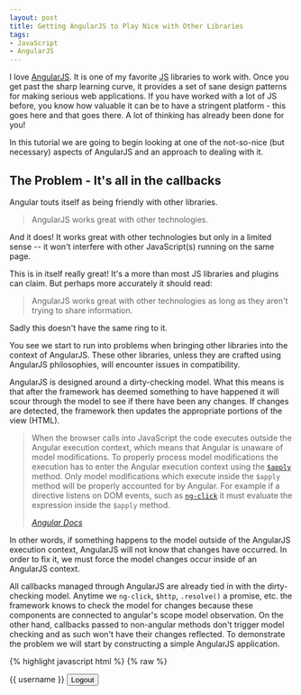```yaml
---
layout: post
title: Getting AngularJS to Play Nice with Other Libraries
tags:
- JavaScript
- AngularJS
---
```


I love [AngularJS](http://angularjs.org/). It is one of my favorite <abbr title="JavaScript">JS</abbr> libraries to work with. Once you get past the sharp learning curve, it provides a set of sane design patterns for making serious web applications. If you have worked with a lot of JS before, you know how valuable it can be to have a stringent platform - this goes here and that goes there. A lot of thinking has already been done for you!

In this tutorial we are going to begin looking at one of the not-so-nice (but necessary) aspects of AngularJS and an approach to dealing with it.

<!--more-->

## The Problem - It's all in the callbacks

Angular touts itself as being friendly with other libraries.

<blockquote cite="http://angularjs.org">
	<p>
		AngularJS works great with other technologies.
	</p>
</blockquote>

And it does! It works great with other technologies but only in a limited sense -- it won't interfere with other JavaScript(s) running on the same page. 

This is in itself really great! It's a more than most JS libraries and plugins can claim. But perhaps more accurately it should read:

> AngularJS works great with other technologies as long as they aren't trying to share information.

Sadly this doesn't have the same ring to it.

You see we start to run into problems when bringing other libraries into the context of AngularJS. These other libraries, unless they are crafted using AngularJS philosophies, will encounter issues in compatibility.

AngularJS is designed around a dirty-checking model. What this means is that after the framework has deemed something to have happened it will scour through the model to see if there have been any changes. If changes are detected, the framework then updates the appropriate portions of the view (HTML).

<blockquote cite="http://docs.angularjs.org/guide/scope">
	<p>
		When the browser calls into JavaScript the code executes outside the Angular execution context, which means that Angular is unaware of model modifications. To properly process model modifications the execution has to enter the Angular execution context using the <code><a href="http://docs.angularjs.org/api/ng/type/$rootScope.Scope#$apply">$apply</a></code> method. Only model modifications which execute inside the <code>$apply</code> method will be properly accounted for by Angular. For example if a directive listens on DOM events, such as <code><a href="http://docs.angularjs.org/api/ng/directive/ngClick">ng-click</a></code> it must evaluate the expression inside the <code>$apply</code> method.
	</p>
	<cite>
		<a href="http://docs.angularjs.org/guide/scope">Angular Docs</a>
	</cite>
</blockquote>

In other words, if something happens to the model outside of the AngularJS execution context, AngularJS will not know that changes have occurred. In order to fix it, we must force the model changes occur inside of an AngularJS context.

All callbacks managed through AngularJS are already tied in with the dirty-checking model. Anytime we `ng-click`, `$http`, `.resolve()` a promise, etc. the framework knows to check the model for changes because these components are connected to angular's scope model observation. On the other hand, callbacks passed to non-angular methods don't trigger model checking and as such won't have their changes reflected.
To demonstrate the problem we will start by constructing a simple AngularJS application.

{% highlight javascript html %}
{% raw %}
<!DOCTYPE html>
<html ng-app="angular-wrapper-demo">
<head>
	<title>Angular Wrapper Demo</title>
</head>
<body>
	<div ng-controller="myController">
		{{ username }}
		<button ng-click="logout()">Logout</button>
	</div>
	<script type="text/javascript" src="bower_components/angular/angular.min.js"></script>
	<script type="text/javascript">
		var app = angular.module('angular-wrapper-demo',[]);

		app.controller('myController',function myController($scope) {
			$scope.username = "Andrew";

			$scope.logout = function() {
				$scope.username = '';
			};
		});			
	</script>
</body>
</html>
{% endraw %}
{% endhighlight %}

Now this doesn't demonstrate the issue just yet. If you run the code you will see the username, "Andrew", show up just fine. When you click the logout button, the username changes to blank. This is what we would expect.

To see the problem, we need some JavaScript that executes outside of Angular's context. We are going to use a fake library that handles user login and logouts for us. Let's call it FameBook or FB for short.

{% highlight javascript html %}
{% raw %}
<!DOCTYPE html>
<html ng-app="angular-wrapper-demo">
<head>
	<title>Angular Wrapper Demo</title>
</head>
<body>
	<div ng-controller="myController">
		{{ username }}
		<button ng-click="logout()">Logout</button>
	</div>
	<script type="text/javascript" src="bower_components/angular/angular.min.js"></script>
	<script type="text/javascript">
		// Third party library for "FameBook" ;)
		var FB = { // <
			logout: function(callback) { // <
				// Simulate the effect of making an http request // <
				setTimeout(function(){ // <
					callback(); // <
				},0); // <
			} // <
		}; // <
	</script>
	<script type="text/javascript">
		// Put our third-party library into a service
		// so it can be injected into our controller
		angular.module('FB',[]).service('FB',function(){
			return FB;
		});
	</script>
	<script type="text/javascript">
		// Our app relies on the FB module
		var app = angular.module('angular-wrapper-demo',['FB']); // <

		app.controller('myController',function myController($scope, FB) {
			$scope.username = "Andrew";

			$scope.logout = function() {
				FB.logout(function(){ // <
					$scope.username = ''; // <
				}); // <
			};
		});		
	</script>
</body>
</html>
{% endraw %}
{% endhighlight %}

It doesn't work now!

## The Solution (sort of)

Anyone who is experienced with Angular will tell you it's easy to fix. All we need to do is place the callback into the AngularJS context. We do this using `$scope.$apply()`.

Jim Hoskins does a great job of explaining the concept in his article, [AngularJS and scope.$apply](http://jimhoskins.com/2012/12/17/angularjs-and-apply.html).

What we end up having to do is something like this in our controller:

{% highlight javascript javascript %}
app.controller('myController',function myController($scope, FB) {
	$scope.username = "Andrew";

	$scope.logout = function() {
		FB.logout(function(){
			$scope.$apply(function(){ // <
				$scope.username = '';
			}); // <
		});
	};
});
{% endhighlight %}

The arrows point to where we've inserted code to wrap the scope modifications into an Angular context. The code now works as before.

## A Better Solution

Now the above technique certainly gets the job done. It is however less than ideal. For one, it goes against <abbr title="Don't Repeat Yourself">DRY</abbr> principles.

The next step then seems to wrap said functionality into a function. We create a higher order function, `wrapCallback`. It takes a callback function as input and returns a new callback function that will execute in Angular context.

{% highlight javascript javascript %}
app.controller('myController',function myController($scope, FB) {
	$scope.username = "Andrew";

	function wrapCallback(callback) { // <
		return function() { // <
			$scope.$apply(function(){ // <
				callback(); // <
			}); // <
		}; // <
	} // <

	$scope.logout = function() {
		FB.logout(wrapCallback(function(){ // <
			$scope.username = '';
		})); // <
	};
});
{% endhighlight %}

## A Betterer Solution

Still we can do better. While our function does abstract away the `$scope.$apply` stuff, it will be useless outside of this controller. In order for it to work throughout our application, we should make it into a [service](http://docs.angularjs.org/guide/dev_guide.services).

{% highlight javascript javascript %}
var wrapper = angular.module('wrapper', []);

wrapper.service('wrapCallback', function(){
	return function wrapCallback(callback) {
		return function() {
			$scope.$apply(function(){
				callback();
			});
		};
	};
});
{% endhighlight %}

Here we create another module to house our wrapper function. We make the function into a service because in angular services are treated as singletons. Being as this is a pure function it only makes sense to have it as a singleton.

We then update our `app` module to have `wrapper` as a dependency and can inject `wrapCallback` into our controller.

{% highlight javascript javascript %}
// Our app relies on the FB module and the wrapper module
var app = angular.module('angular-wrapper-demo',['FB', 'wrapper']); // <

app.controller('myController',function myController($scope, FB, wrapCallback) { // <
	$scope.username = "Andrew";

	$scope.logout = function() {
		FB.logout(wrapCallback(function(){
			$scope.username = '';
		}));
	};
});
{% endhighlight %}

If we try running the code now we will get an error in the console:

{% highlight html %}
Uncaught ReferenceError: $scope is not defined
{% endhighlight %}

With the function no longer being defined inside of our controller, it can no longer be a [closure](https://developer.mozilla.org/en-US/docs/Web/JavaScript/Guide/Closures) for our `$scope`.

Thankfully AngularJS gives us the `$rootScope` service. It contains the scope of the entire application and all the controllers within. When we call `$rootScope.$apply` a recursive check is done on all `$scope`s including the one in our controller.

Of course this is not as efficient as have direct reference to the `$scope` object, but for our purposes it should be good enough.

All we have to do now is inject `$rootScope` into our service definition and then replace our call to `$scope.$apply` with `$rootScope.$apply`.

{% highlight javascript %}
wrapper.service('wrapCallback', function($rootScope){ // <
	return function wrapCallback(callback) {
		return function() {
			$rootScope.$apply(function(){ // <
				callback();
			});
		};
	};
});
{% endhighlight %}

Voila! Our function is now usable from any other controller or module in our application.

## Dealing with Callback Arguments

Let's imagine now that our FameBook library has another method, `getUserName`. It calls our callback and passes in the current username.

{% highlight javascript %}
var FB = {
	getUserName: function(callback) { // <
		setTimeout(function(){ // <
			callback("Frank"); // <
		}); // <
	}, // <
	logout: function(callback) {
		// Simulate the effect of making an http request
		setTimeout(function(){
			callback();
		},0);
	}
};
{% endhighlight %}

This is a common pattern when dealing with AJAXish libraries - we have to request data through them like a proxy.

In our controller, we would then want to be getting the username from the library instead of setting it ourselves with `$scope.username = "Andrew";`.

{% highlight javascript %}
FB.getUserName(function(username){
	$scope.username = username;
});
{% endhighlight %}

But of course we are smarter now! We know that we need to keep angular informed that something is happening on the scope. Thus we use `wrapCallback` again.

{% highlight javascript %}
app.controller('myController',function myController($scope, FB, wrapCallback) {
	FB.getUserName(wrapCallback(function(username){ // <
		$scope.username = username;
	})); // <

	$scope.logout = function() {
		FB.logout(wrapCallback(function(){
			$scope.username = '';
		}));
	};
});
{% endhighlight %}

We run it and ... nothing happens. What is going on? It worked just fine a second ago!

Let's throw a `console.log` into our callback to see if we can narrow down the issue.

{% highlight javascript %}
FB.getUserName(wrapCallback(function(username){
	console.log(username); // <
	$scope.username = username;
}));
{% endhighlight %}

Run it and you will see that `username` is `undefined`. How could it be `undefined`?! We can see very clearly, `callback("Frank");`, in `FB.getUserName`. It just doesn't seem possible that `"Frank"` is `undefined`.

Stop. Take a minute. [Hakuna your tatas](http://imgur.com/Y0P0BX1) as they say.

What is `callback` inside of `getUsername`? It's the callback generated by `wrapCallback` -- a function that is wrapping our callback function.

{% highlight javascript %}
wrapper.service('wrapCallback', function($rootScope){
	return function wrapCallback(callback) {
		return function() { // <
			$rootScope.$apply(function(){ // <
				callback(); // <
			}); // <
		}; // <
	};
});
{% endhighlight %}

You will notice that said function does not even take any arguments!

We need to fix this. The function we are returning needs to accept all of the same parameters as the original callback function. It also then needs to pass those parameters on to the original callback.

{% highlight javascript %}
return function(arg1) { // <
	$rootScope.$apply(function(){
		callback(arg1); // <
	});
};
{% endhighlight %}

This solution works in this particular scenario, but what happens when we need to have more than one argument being passed to our callback?

We need something like this:

{% highlight javascript %}
return function(arg1, arg2, ...) { // <
	$rootScope.$apply(function(){
		callback(arg1, arg2, ...); // <
	});
};
{% endhighlight %}

But of course this is not valid JavaScript.

Never fear! We can use the <code>[arguments](https://developer.mozilla.org/en-US/docs/Web/JavaScript/Reference/Functions_and_function_scope/arguments)</code> object. Which is

<blockquote cite="https://developer.mozilla.org/en-US/docs/Web/JavaScript/Reference/Functions_and_function_scope/arguments">
	<p>
		An Array-like object corresponding to the arguments passed to a function.
	</p>
	<cite>
		<a href="https://developer.mozilla.org/en-US/docs/Web/JavaScript/Reference/Functions_and_function_scope/arguments">MDN</a>
	</cite>
</blockquote>

It is an automatically generated reference to a function's arguments. It is available inside the body of any JavaScript function.

So if we do something like this:

{% highlight javascript %}
return function() {
	console.log(arguments); // <
	$rootScope.$apply(function(){
		callback();
	});
};
{% endhighlight %}

In the console we will see:

{% highlight html %}
["Frank"]
{% endhighlight %}

The username still isn't showing up, but at least now we have a reference for it. We just need to find a way to get `arguments` to our callback.

Because of how `arguments`' scoping works, it is connected only to the function definition immediately surrounding it. That means for our inner anonymous function to reference `arguments` from the outer anonymous function, we will need to store it in another variable.

{% highlight javascript %}
return function() {
	var args = arguments; // <
	$rootScope.$apply(function(){
		console.log(args); // <
		callback();
	});
};
{% endhighlight %}

This gives us the same result in the console as before.

Let's now pass `args` to `callback`. We can't just do this:

{% highlight javascript %}
return function() {
	var args = arguments;
	$rootScope.$apply(function(){
		callback(args); // <
	});
};
{% endhighlight %}

It will not work the way we intend since `args` is an "Array-like object" and our callback is expecting a string.

We need to instead use [Function.prototype.apply()](https://developer.mozilla.org/en-US/docs/Web/JavaScript/Reference/Global_Objects/Function/apply).

<blockquote cite="https://developer.mozilla.org/en-US/docs/Web/JavaScript/Reference/Global_Objects/Function/apply">
	<p>The <code><strong>apply()</strong></code> method calls a function with a given <code>this</code> value and <code>arguments</code> provided as an array (or an <a href="https://developer.mozilla.org/en-US/docs/Web/JavaScript/Guide/Predefined_Core_Objects#Working_with_Array-like_objects">array-like object</a>).</p>
	<cite>
		<a href="https://developer.mozilla.org/en-US/docs/Web/JavaScript/Reference/Global_Objects/Function/apply">MDN</a>
	</cite>
</blockquote>

Which ends up looking like this:

{% highlight javascript %}
return function() {
	var args = arguments;
	$rootScope.$apply(function(){
		callback.apply(null, args); // <
	});
};
{% endhighlight %}

Awesome! Now our callback can take any number of arguments.

## This is This and That is That

Some libraries rely on using the `this` variable to relay information to your callback functions. [jQuery](http://jquery.com/) in particular does this with almost all of its methods.

We need to ensure that our callbacks execute with the correct `this`. We do this similarly to how we sent over our `arguments`.

{% highlight javascript %}
return function() {
	var that = this; // <
	var args = arguments;
	$rootScope.$apply(function(){
		callback.apply(that, args); // <
	});
};
{% endhighlight %}

Peace of cake!

## Not so Asynchronous After All

There is one more piece to the puzzle.

Some libraries also may or may not execute your callbacks asynchronously. To be more efficient they may be caching results of your requests. The [Facebook API](https://developers.facebook.com/docs/reference/javascript/FB.getLoginStatus/#servers) for example is guilty of doing this. It caches the user's login status.

Let's change our FameBook API so that it caches `username`.

{% highlight javascript %}
var FB = {
	username: null, // <
	getUserName: function(callback) {
		if (FB.username) { // <
			callback(FB.username); // <
		} else { // <
			setTimeout(function(){
				FB.username = "PacMan"; // <
				callback(FB.username);
			});
		} // <
	},
	logout: function(callback) {
		// Simulate the effect of making an http request
		setTimeout(function(){
			callback();
		},0);
	}
};
{% endhighlight %}

The first time we call `getUsername`, there is a cache miss and it does a "round-trip" to the server for the information. Our callback function is executed after the data has come back.

Any subsequent calls however will trigger a cache hit and our callback will execute immediately.

Let's modify our program slightly so that there is another controller which also makes a call to `getUserName`.

In our HTML:

{% highlight html %}
{% raw %}
<div ng-controller="myController">
	{{ username }}
	<button ng-click="logout()">Logout</button>
</div>
<div ng-controller="myOtherController"><!-- < -->
	<button ng-hide="username" ng-click="showUsername()">Show Me My Username</button><!-- < -->
	<span ng-show="username">Your username is {{username}}</span><!-- < -->
</div><!-- < -->
{% endraw %}
{% endhighlight %}

and then in our JavaScript:

{% highlight javascript %}
app.controller('myOtherController',function myOtherController($scope, FB, wrapCallback) {
	$scope.showUsername = function() {
		FB.getUserName(wrapCallback(function(username){
			$scope.username = username;
		}));
	};
});
{% endhighlight %}

When we click the button it should hide and display a message in its place.

If you click the button instead you will get an error in the console:

{% highlight html %}
Error: [$rootScope:inprog] http://errors.angularjs.org/1.2.14/$rootScope/inprog?p0=%24apply
{% endhighlight %}

Which links us to a page saying the error is:

<blockquote cite="http://docs.angularjs.org/error/$rootScope/inprog?p0=$apply">
	<p>
		$apply already in progress
	</p>
	<cite>
		<a href="http://docs.angularjs.org/error/$rootScope/inprog?p0=$apply">
			Angular Docs
		</a>
	</cite>
</blockquote>

Since our callback was executed immediately, we are already inside of the Angular execution context. This means we are calling `$scope.$apply` unnecessarily. Hence the error message.

To fix this, one solution is to make the function returned from `wrapCallback` aware if it is being called synchronously or asynchronously. If it is asynchronous then it will know to use `$scope.$apply`. Otherwise it can just assume it is already within the Angular execution context.

Since there is no inherent way to determine whether a function is being called asynchronously, we are going to need to use a bit of a hack. We create a variable, `async`, that acts as a flag saying whether or not the function is being called asynchronously. It starts out as false -  as in we are assuming the callback is executing synchronously.

We set a timeout that will change 

{% highlight javascript %}
wrapper.service('wrapCallback', function($rootScope){
	return function wrapCallback(callback) {
		var async = false; // <
		setTimeout(function(){ // <
			async = true; // <
		},0); // <
		return function() {
			var args = arguments;
			if (async) { // <
				$rootScope.$apply(function(){
					callback.apply(null, args);
				});
			} else { // <
				callback.apply(null, args); // <
			} // <
		};
	};
});
{% endhighlight %}

This kind of trick only works because JavaScript is single threaded.

## Conclusion

Blah blah blah.